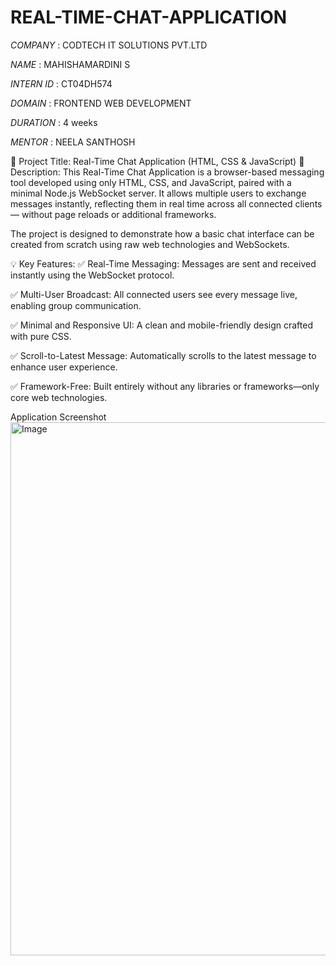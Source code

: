 # REAL-TIME-CHAT-APPLICATION

*COMPANY* : CODTECH IT SOLUTIONS PVT.LTD 

*NAME* : MAHISHAMARDINI S

*INTERN ID* : CT04DH574

*DOMAIN* : FRONTEND WEB DEVELOPMENT

*DURATION* : 4 weeks

*MENTOR* : NEELA SANTHOSH

💬 Project Title: Real-Time Chat Application (HTML, CSS & JavaScript)
📄 Description:
This Real-Time Chat Application is a browser-based messaging tool developed using only HTML, CSS, and JavaScript, paired with a minimal Node.js WebSocket server. It allows multiple users to exchange messages instantly, reflecting them in real time across all connected clients — without page reloads or additional frameworks.

The project is designed to demonstrate how a basic chat interface can be created from scratch using raw web technologies and WebSockets.

💡 Key Features:
✅ Real-Time Messaging: Messages are sent and received instantly using the WebSocket protocol.

✅ Multi-User Broadcast: All connected users see every message live, enabling group communication.

✅ Minimal and Responsive UI: A clean and mobile-friendly design crafted with pure CSS.

✅ Scroll-to-Latest Message: Automatically scrolls to the latest message to enhance user experience.

✅ Framework-Free: Built entirely without any libraries or frameworks—only core web technologies.


Application Screenshot
<img width="1920" height="853" alt="Image" src="https://github.com/user-attachments/assets/7a1b5898-d6bf-483d-9bcd-9151334c85a9" />
